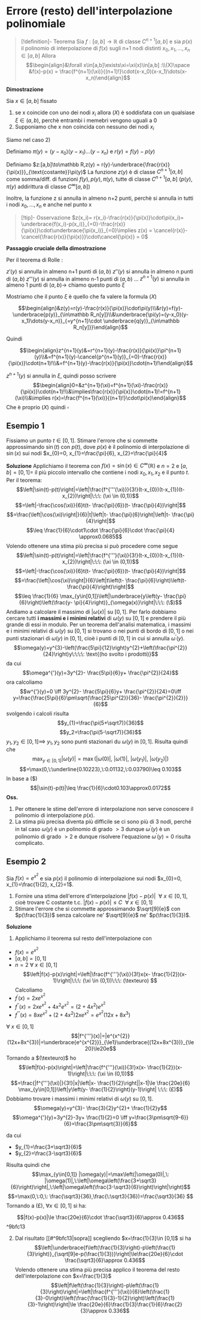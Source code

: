 # Errore (resto) dell'interpolazione polinomiale

>[!definition]-  Teorema
>Sia $f:[a,b]\to\mathbb R$ di classe $C^{n+1}[a,b]$ e sia $p(x)$ il polinomio di interpolazione di $f(x)$ sugli n+1 nodi distinti $x_0,x_1,\dots,x_n\in[a,b]$
>Allora 
>$$\begin{align}&\forall x\in[a,b]\exists\xi=\xi(x)\in[a,b] :\\(X)\space &f(x)-p(x) = \frac{f^{n+1}(\xi)}{(n+1)!}\cdot(x-x_0)(x-x_1)\dots(x-x_n)\end{align}$$

**Dimostrazione**

Sia $x\in[a,b]$ fissato

1) se x coincide con uno dei nodi $x_i$ allora $(X)$ è soddisfata con un qualsiase $\xi\in(a,b)$, perchè entrambi i memebri vengono uguali a 0
2) Supponiamo che x non coincida con nessuno dei nodi $x_i$

Siamo nel caso 2)

Definiamo $\pi(y) = (y-x_0)(y-x_1)\dots(y-x_n)$ e $r(y) = f(y)-p(y)$

Definiamo $z:[a,b]\to\mathbb R,z(y) = r(y)-\underbrace{\frac{r(x)}{\pi(x)}}_{\text{costante}}\pi(y)$
La funzione $z(y)$ è di classe $C^{n+1}[a,b]$ come somma/diff. di funzioni $f(y),p(y),\pi(y)$, tutte di classe $C^{n+1}[a,b]$ ($p(y),\pi(y)$ addirittura di classe $C^\infty[a,b]$)

Inoltre, la funzione z si annulla in almeno n+2 punti, perchè si annulla in tutti i nodi $x_0,\dots,x_n$ e anche nel punto x

>[!tip]- Osservazione
>$z(x_i)= r(x_i)-\frac{r(x)}{\pi(x)}\cdot\pi(x_i)= \underbrace{f(x_i)-p(x_i)}_{=0}-\frac{r(x)}{\pi(x)}\cdot\underbrace{\pi(x_i)}_{=0}\implies z(x) = \cancel{r(x)}-\cancel{\frac{r(x)}{\pi(x)}}\cdot\cancel{\pi(x)} = 0$

**Passaggio cruciale della dimostrazione**

Per il teorema di Rolle :

$z'(y)$ si annulla in almeno n+1 punti di $(a,b)$
$z''(y)$ si annulla in almeno n punti di $(a,b)$
$z'''(y)$ si annulla in almeno n-1 punti di $(a,b)$
...
$z^{n+1}(y)$ si annulla in almeno 1 punti di $(a,b)\to$ chiamo questo punto $\xi$

Mostriamo che il punto $\xi$ è quello che fa valere la formula $(X)$

$$\begin{align}&z(y)=r(y)-\frac{r(x)}{\pi(x)}\cdot\pi(y)\\&r(y)=f(y)-\underbrace{p(y)}_{\in\mathbb R_n[y]}\\&\underbrace{\pi(y)=(y-x_0)(y-x_1)\dots(y-x_n)}_{=y^{n+1}\cdot \underbrace{q(y)}_{\in\mathbb R_n[y]}}\end{align}$$

Quindi

$$\begin{align}z^{n+1}(y)&=r^{n+1}(y)-\frac{r(x)}{\pi(x)}\pi^{n+1}(y)\\&=f^{n+1}(y)-\cancel{p^{n+1}(y)}_{=0}-\frac{r(x)}{\pi(x)}\cdot(n+1)!\\&=f^{n+1}(y)-\frac{r(x)}{\pi(x)}\cdot(n+1)!\end{align}$$

$z^{n+1}(y)$ si annulla in $\xi$, quindi posso scrivere 
$$\begin{align}0=&z^{n+1}(\xi)=f^{n+1}(\xi)-\frac{r(x)}{\pi(x)}\cdot(n+1)!\\&\implies\frac{r(x)}{\pi(x)}\cdot(n+1)!=f^{n+1}(\xi)\\&\implies r(x)=\frac{f^{n+1}(\xi)}{(n+1)!}\cdot\pi(x)\end{align}$$
Che è proprio $(X)$ quindi $\square$

## Esempio 1

Fissiamo un punto $t\in [0,1]$. Stimare l'errore che si commette approssimando $\sin(t)$ con $p(t)$, dove $p(x)$ è il polinomio di interpolazione di $\sin(x)$ sui nodi $x_{0}=0, x_{1}=\frac{\pi}{6}, x_{2}=\frac{\pi}{4}$

**Soluzione**
Applichiamo il teorema con $f(x)=\sin(x)\in C^{\infty}(\mathbb R)$ e $n=2$ e $[a,b]=[0,1]=$ il più piccolo intervallo che contiene i nodi $x_0,x_1,x_2$ e il punto $t$. Per il teorema: $$\left|\sin(t)-p(t)\right|=\left|\frac{f^{'''(\xi)}}{3!}(t-x_{0})(t-x_{1})(t-x_{2})\right|\:\:\: (\xi \in (0,1))$$ $$=\left|-\frac{\cos(\xi)}{6}t(t- \frac{\pi}{6})(t- \frac{\pi}{4})\right|$$ $$=\frac{\left|\cos(\xi)\right|}{6}|t|\left|t- \frac{\pi}{6}\right|\left|t- \frac{\pi}{4}\right|$$ $$\leq \frac{1}{6}\cdot1\cdot \frac{\pi}{6}\cdot \frac{\pi}{4} \approx0.0685$$
Volendo ottenere una stima più precisa si può procedere come segue $$\left|\sin(t)-p(t)\right|=\left|\frac{f^{'''}(\xi)}{3!}(t-x_{0})(t-x_{1})(t-x_{2})\right|\:\:\: (\xi \in (0,1))$$ $$=\left|-\frac{\cos(\xi)}{6}t(t- \frac{\pi}{6})(t- \frac{\pi}{4})\right|$$ $$=\frac{\left|\cos(\xi)\right|}{6}\left|t\left(t- \frac{\pi}{6}\right)\left(t- \frac{\pi}{4}\right)\right|$$ $$\leq \frac{1}{6} \max_{y\in[0,1]}\left|\underbrace{y\left(y- \frac{\pi}{6}\right)\left(\frac{y- \pi}{4}\right)}_{\omega(x)}\right|\:\:\: (\$)$$
Andiamo a calcolare il massimo di $|\omega(x)|$ su $[0,1]$.
Per farlo dobbiamo cercare tutti **i massimi e i minimi relativi** di $\omega(y)$ su $[0,1]$ e prendere il più grande di essi in modulo.
Per un teorema dell'analisi matematica, i massimi e i minimi relativi di $\omega(y)$ su $[0,1]$ si trovano o nei punti di bordo di $[0,1]$ o nei punti stazionari di $\omega(y)$ in $[0,1]$, cioè i punti di $[0,1]$ in cui si annulla $\omega^{'}(y)$.
$$\omega(y)=y^{3}-\left(\frac{5\pi}{12}\right)y^{2}+\left(\frac{\pi^{2}}{24}\right)y\:\:\:\: \text{(ho svolto i prodotti)}$$
da cui $$\omega^{'}(y)=3y^{2}- \frac{5\pi}{6}y+ \frac{\pi^{2}}{24}$$ ora calcoliamo $$w^{'}(y)=0 \iff 3y^{2}- \frac{5\pi}{6}y+ \frac{\pi^{2}}{24}=0\iff y=\frac{\frac{5\pi}{6}\pm\sqrt{\frac{25\pi^{2}}{36}- \frac{\pi^{2}}{2}}}{6}$$
svolgendo i calcoli risulta $$y_{1}=\frac{\pi(5+\sqrt7)}{36}$$$$y_2=\frac{\pi(5-\sqrt7)}{36}$$
$y_{1},y_{2}\in [0,1]\implies$ $y_{1},y_{2}$ sono punti stazionari du $\omega(y)$ in $[0,1]$. 
Risulta quindi che $$\max_{y\in[0,1]}|\omega(y)|=\max(|\omega(0)|,\:|\omega(1)|,\:|\omega(y_{1})|,\:|\omega(y_{2})|)$$$$=\max(0,\:\underline{0.10223},\:0.01132,\:0.03790)\leq 0.103$$
In base a $(\$)$ $$|\sin(t)-p(t)|\leq \frac{1}{6}\cdot0.103\approx0.0172$$
**Oss.**
1. Per ottenere le stime dell'errore di interpolazione non serve conoscere il polinomio di interpolazione $p(x)$.
2. La stima più precisa diventa più difficile se ci sono più di 3 nodi, perché in tal caso $\omega(y)$ è un polinomio di grado $>3$ dunque $\omega^{'}(y)$ è un polinomio di grado $>2$  e dunque risolvere l'equazione $\omega^{'}(y)=0$ risulta complicato.
## Esempio 2

Sia $f(x)=e^{x^{2}}$ e sia $p(x)$ il polinomio di interpolazione sui nodi $x_{0}=0, x_{1}=\frac{1}{2}, x_{2}=1$.
1. Fornire una stima dell'errore d'interpolazione $|f(x)-p(x)|\:\: \forall\:x\in[0,1]$, cioè trovare C costante t.c. $|f(x)-p(x)|\le C\:\: \forall\:x\in[0,1]$
2. Stimare l'errore che si commette approssimando $\sqrt[9]{e}$ con $p(\frac{1}{3})$ senza calcolare ne' $\sqrt[9]{e}$ ne' $p(\frac{1}{3})$.

**Soluzione**
1. Applichiamo il teorema sul resto dell'interpolazione con 
- $f(x)=e^{x^{2}}$
- $[a,b]=[0,1]$
- $n=2$
$\forall \: x \in[0,1]$
$$\left|f(x)-p(x)\right|=\left|\frac{f^{'''}(\xi)}{3!}x(x- \frac{1}{2})(x-1)\right|\:\:\: (\xi \in (0,1))\:\:\: (\texteuro) $$ Calcoliamo 
- $f^{'}(x)=2xe^{x^{2}}$ 
- $f^{''}(x)=2xe^{x^{2}}+4x^{2}e^{x^{2}}=(2+4x^{2})e^{x^{2}}$ 
- $f^{'''}(x)=8xe^{x^{2}}+(2+4x^{2})2xe^{x^{2}}=e^{x^{2}}(12x+8x^{3})$

$\forall\: x \in [0,1]$ $$|f^{'''}(x)|=|e^{x^{2}}(12x+8x^{3})|=\underbrace{e^{x^{2}}}_{\le1}\underbrace{(12x+8x^{3})}_{\le20}\le20e$$
Tornando a $(\texteuro)$ ho
$$\left|f(x)-p(x)\right|=\left|\frac{f^{'''}(\xi)}{3!}x(x- \frac{1}{2})(x-1)\right|\:\:\: (\xi \in (0,1))$$$$=\frac{|f^{'''}(\xi)|}{3!}|x|\left|x- \frac{1}{2}\right||x-1|\le \frac{20e}{6} \max_{y\in[0,1]}\left|y\left(y- \frac{1}{2}\right)(y-1)\right| \:\:\: (£)$$
Dobbiamo trovare i massimi  i minimi relativi di $\omega(y)$ su $[0,1]$.
$$\omega(y)=y^{3}- \frac{3}{2}y^{2}+ \frac{1}{2}y$$ 
$$\omega^{'}(y)=3y^{2}-3y+ \frac{1}{2}=0 \iff y=\frac{3\pm\sqrt{9-6}}{6}=\frac{3\pm\sqrt{3}}{6}$$

da cui 
- $y_{1}=\frac{3+\sqrt3}{6}$
- $y_{2}=\frac{3-\sqrt3}{6}$

Risulta quindi che $$\max_{y\in[0,1]} |\omega(y)|=\max\left(|\omega(0)|,\: |\omega(1)|,\:\left|\omega\left(\frac{3+\sqrt3}{6}\right)\right|,\:\left|\omega\left(\frac{3-\sqrt3}{6}\right)\right|\right)$$ $$=\max(0,\:0,\: \frac{\sqrt3}{36},\frac{\:\sqrt3}{36})=\frac{\sqrt3}{36} $$
Tornando a $(£)$, $\forall x \in [0,1]$ si ha: 

$$|f(x)-p(x)|\le \frac{20e}{6}\cdot \frac{\sqrt3}{6}\approx 0.436$$ ^9bfc13

2. Dal risultato [[#^9bfc13|sopra]] scegliendo $x=\frac{1}{3}\in [0,1]$ si ha $$\left|\underbrace{f\left(\frac{1}{3}\right)-p\left(\frac{1}{3}\right)}_{\sqrt[9]e-p(\frac{1}{3})}\right|\le\frac{20e}{6}\cdot \frac{\sqrt3}{6}\approx 0.436$$ Volendo ottenere una stima più precisa applico il teorema del resto dell'interpolazione con $x=\frac{1}{3}$ $$\left|f\left(\frac{1}{3}\right)-p\left(\frac{1}{3}\right)\right|=\left|\frac{f^{'''}(\xi)}{6}\left(\frac{1}{3}-0\right)\left(\frac{\frac{1}{3}-1}{2}\right)\left(\frac{1}{3}-1\right)\right|\le \frac{20e}{6}\frac{1}{3}\frac{1}{6}\frac{2}{3}\approx 0.336$$














